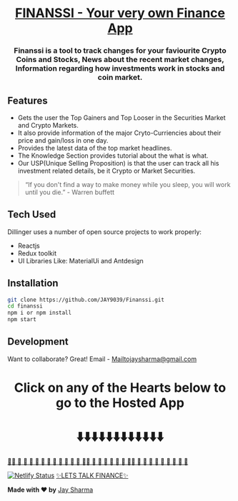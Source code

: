 # <h1 align="center">[FINANSSI - Your very own Finance App](https://finanssi.netlify.app/)</h1>

<h3 align="center"> Finanssi is a tool to track changes for your faviourite Crypto Coins and Stocks, News about the recent market changes, Information regarding how investments work in stocks and coin market.</h3>

## Features

- Gets the user the Top Gainers and Top Looser in the Securities Market and Crypto Markets.
- It also provide information of the major Cryto-Curriencies about their price and gain/loss in one day.
- Provides the latest data of the top market headlines.
- The Knowledge Section provides tutorial about the what is what.
- Our USP(Unique Selling Proposition) is that the user can track all his investment related details, be it Crypto or Market Securities.

> “If you don't find a way to make money while you sleep, you will work until you die.” - Warren buffett

## Tech Used

Dillinger uses a number of open source projects to work properly:

- Reactjs
- Redux toolkit
- UI Libraries Like: MaterialUi and Antdesign

## Installation

```sh
git clone https://github.com/JAY9039/Finanssi.git
cd finanssi
npm i or npm install
npm start
```

## Development

Want to collaborate? Great!
Email - Mailtojaysharma@gmail.com

<h1 align="center"> Click on any of the Hearts below to go to the Hosted App </h1>
<h1 align="center"> ⬇️⬇️⬇️⬇️⬇️⬇️⬇️⬇️⬇️⬇️⬇️⬇️ </h1>

[ 💖💖 💖 💖 💖 💖 💖 💖 💖 💖 💖 💖 💖 💖💖 💖 💖 💖 💖 💖 💖 💖💖 💖 💖 💖 💖 💖 💖 💖 💖 💖 ](https://finanssi.netlify.app/)

[![Netlify Status](https://api.netlify.com/api/v1/badges/50d82042-b0c6-490b-8d5b-58c96036d73a/deploy-status)](https://app.netlify.com/sites/finanssi/deploys)
[✨LETS TALK FINANCE✨](https://finanssi.netlify.app/)

**Made with ♥ by** [Jay Sharma](https://www.linkedin.com/in/j-shharma/)

